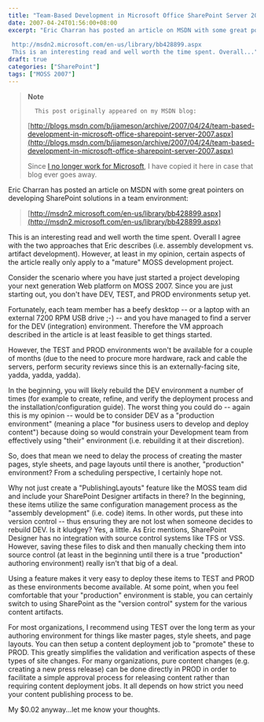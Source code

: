 ```yaml
---
title: "Team-Based Development in Microsoft Office SharePoint Server 2007"
date: 2007-04-24T01:56:00+08:00
excerpt: "Eric Charran has posted an article on MSDN with some great pointers on developing SharePoint solutions in a team environment: 
 
 http://msdn2.microsoft.com/en-us/library/bb428899.aspx 
 This is an interesting read and well worth the time spent. Overall..."
draft: true
categories: ["SharePoint"]
tags: ["MOSS 2007"]
---
```


> **Note**
> 
>       This post originally appeared on my MSDN blog:
> 
> [http://blogs.msdn.com/b/jjameson/archive/2007/04/24/team-based-development-in-microsoft-office-sharepoint-server-2007.aspx](http://blogs.msdn.com/b/jjameson/archive/2007/04/24/team-based-development-in-microsoft-office-sharepoint-server-2007.aspx)
> 
> Since [I no longer work for Microsoft](/blog/jjameson/2011/09/02/last-day-with-microsoft), I have copied it here in case that blog ever goes away.

Eric Charran has posted an article on MSDN with some great pointers on developing SharePoint solutions in a team environment:

> [http://msdn2.microsoft.com/en-us/library/bb428899.aspx](http://msdn2.microsoft.com/en-us/library/bb428899.aspx)

This is an interesting read and well worth the time spent. Overall I agree with the two approaches that Eric describes (i.e. assembly development vs. artifact development). However, at least in my opinion, certain aspects of the article really only apply to a "mature" MOSS development project.

Consider the scenario where you have just started a project developing your next generation Web platform on MOSS 2007. Since you are just starting out, you don't have DEV, TEST, and PROD environments setup yet.

Fortunately, each team member has a beefy desktop -- or a laptop with an external 7200 RPM USB drive ;-) -- and you have managed to find a server for the DEV (integration) environment. Therefore the VM approach described in the article is at least feasible to get things started.

However, the TEST and PROD environments won't be available for a couple of months (due to the need to procure more hardware, rack and cable the servers, perform security reviews since this is an externally-facing site, yadda, yadda, yadda).

In the beginning, you will likely rebuild the DEV environment a number of times (for example to create, refine, and verify the deployment process and the installation/configuration guide). The worst thing you could do -- again this is my opinion -- would be to consider DEV as a "production environment" (meaning a place "for business users to develop and deploy content") because doing so would constrain your Development team from effectively using "their" environment (i.e. rebuilding it at their discretion).

So, does that mean we need to delay the process of creating the master pages, style sheets, and page layouts until there is another, "production" environment? From a scheduling perspective, I certainly hope not.

Why not just create a "PublishingLayouts" feature like the MOSS team did and include your SharePoint Designer artifacts in there? In the beginning, these items utilize the same configuration management process as the "assembly development" (i.e. code) items. In other words, put these into version control -- thus ensuring they are not lost when someone decides to rebuild DEV. Is it kludgey? Yes, a little. As Eric mentions, SharePoint Designer has no integration with source control systems like TFS or VSS. However, saving these files to disk and then manually checking them into source control (at least in the beginning until there is a true "production" authoring environment) really isn't that big of a deal.

Using a feature makes it very easy to deploy these items to TEST and PROD as these environments become available. At some point, when you feel comfortable that your "production" environment is stable, you can certainly switch to using SharePoint as the "version control" system for the various content artifacts.

For most organizations, I recommend using TEST over the long term as your authoring environment for things like master pages, style sheets, and page layouts. You can then setup a content deployment job to "promote" these to PROD. This greatly simplifies the validation and verification aspects of these types of site changes. For many organizations, pure content changes (e.g. creating a new press release) can be done directly in PROD in order to facilitate a simple approval process for releasing content rather than requiring content deployment jobs. It all depends on how strict you need your content publishing process to be.

My $0.02 anyway...let me know your thoughts.

